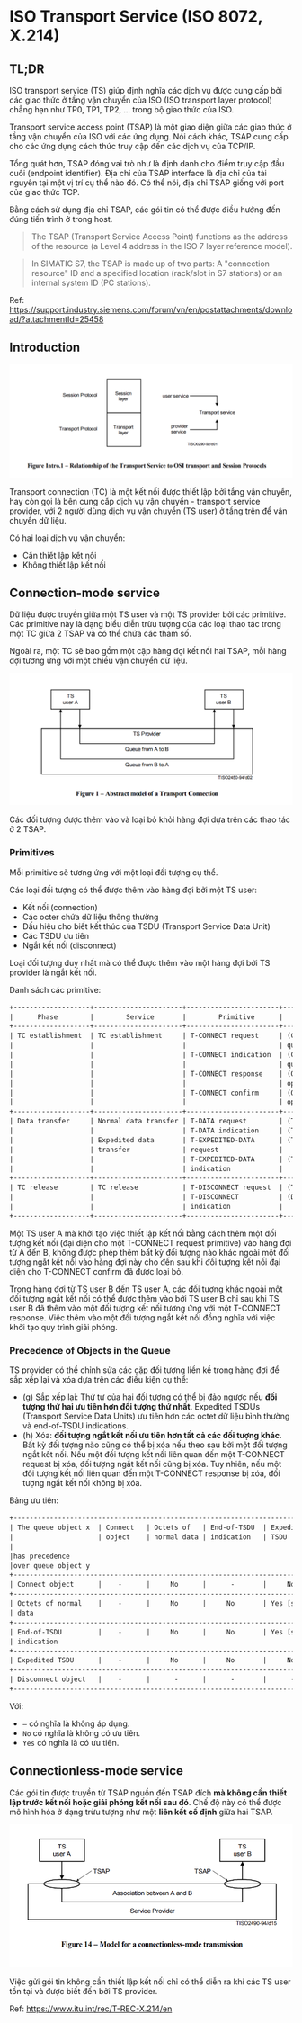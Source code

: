 # ISO Transport Service (ISO 8072, X.214)

## TL;DR

ISO transport service (TS) giúp định nghĩa các dịch vụ được cung cấp bởi các giao thức ở tầng vận chuyển của ISO (ISO transport layer protocol) chẳng hạn như TP0, TP1, TP2, ... trong bộ giao thức của ISO.

Transport service access point (TSAP) là một giao diện giữa các giao thức ở tầng vận chuyển của ISO với các ứng dụng. Nói cách khác, TSAP cung cấp cho các ứng dụng cách thức truy cập đến các dịch vụ của TCP/IP.

Tổng quát hơn, TSAP đóng vai trò như là định danh cho điểm truy cập đầu cuối (endpoint identifier). Địa chỉ của TSAP interface là địa chỉ của tài nguyên tại một vị trí cụ thể nào đó. Có thể nói, địa chỉ TSAP giống với port của giao thức TCP.

Bằng cách sử dụng địa chỉ TSAP, các gói tin có thể được điều hướng đến đúng tiến trình ở trong host.

> The TSAP (Transport Service Access Point) functions as the address of the resource (a Level 4 address in the ISO 7 layer reference model).

> In SIMATIC S7, the TSAP is made up of two parts: A "connection resource" ID and a specified location (rack/slot in S7 stations) or an internal system ID (PC stations).

Ref: https://support.industry.siemens.com/forum/vn/en/postattachments/download/?attachmentId=25458

## Introduction

![alt text](ts1.png)

Transport connection (TC) là một kết nối được thiết lập bởi tầng vận chuyển, hay còn gọi là bên cung cấp dịch vụ vận chuyển - transport service provider, với 2 người dùng dịch vụ vận chuyển (TS user) ở tầng trên để vận chuyển dữ liệu.

Có hai loại dịch vụ vận chuyển:
- Cần thiết lập kết nối
- Không thiết lập kết nối

## Connection-mode service

Dữ liệu được truyền giữa một TS user và một TS provider bởi các primitive. Các primitive này là dạng biểu diễn trừu tượng của các loại thao tác trong một TC giữa 2 TSAP và có thể chứa các tham số.

Ngoài ra, một TC sẽ bao gồm một cặp hàng đợi kết nối hai TSAP, mỗi hàng đợi tương ứng với một chiều vận chuyển dữ liệu.

![alt text](ts2.png)

Các đối tượng được thêm vào và loại bỏ khỏi hàng đợi dựa trên các thao tác ở 2 TSAP.

### Primitives

Mỗi primitive sẽ tương ứng với một loại đối tượng cụ thể.

Các loại đối tượng có thể được thêm vào hàng đợi bởi một TS user:
- Kết nối (connection)
- Các octer chứa dữ liệu thông thường
- Dấu hiệu cho biết kết thúc của TSDU (Transport Service Data Unit)
- Các TSDU ưu tiên
- Ngắt kết nối (disconnect)

Loại đối tượng duy nhất mà có thể được thêm vào một hàng đợi bởi TS provider là ngắt kết nối.

Danh sách các primitive:

```txt
+-------------------+----------------------+-----------------------+----------------------------------------------------------+
|      Phase        |        Service       |        Primitive      |                       Parameters                         |
+-------------------+----------------------+-----------------------+----------------------------------------------------------+
| TC establishment  | TC establishment     | T-CONNECT request     | (Called address, calling address, expedited data option, |
|                   |                      |                       | quality of service, TS user-data)                        |
|                   |                      | T-CONNECT indication  | (Called address, calling address, expedited data option, |
|                   |                      |                       | quality of service, TS user-data)                        |
|                   |                      | T-CONNECT response    | (Quality of service, responding address, expedited data  |
|                   |                      |                       | option, TS user-data)                                    |
|                   |                      | T-CONNECT confirm     | (Quality of service, responding address, expedited data  |
|                   |                      |                       | option, TS user-data)                                    |
+-------------------+----------------------+-----------------------+----------------------------------------------------------+
| Data transfer     | Normal data transfer | T-DATA request        | (TS user-data)                                           |
|                   |                      | T-DATA indication     | (TS user-data)                                           |
|                   | Expedited data       | T-EXPEDITED-DATA      | (TS user-data)                                           |
|                   | transfer             | request               |                                                          |
|                   |                      | T-EXPEDITED-DATA      | (TS user-data)                                           |
|                   |                      | indication            |                                                          |
+-------------------+----------------------+-----------------------+----------------------------------------------------------+
| TC release        | TC release           | T-DISCONNECT request  | (TS user-data)                                           |
|                   |                      | T-DISCONNECT          | (Disconnect reason, TS user-data)                        |
|                   |                      | indication            |                                                          |
+-------------------+----------------------+-----------------------+----------------------------------------------------------+
```

Một TS user A mà khởi tạo việc thiết lập kết nối bằng cách thêm một đối tượng kết nối (đại diện cho một T-CONNECT request primitive) vào hàng đợi từ A đến B, không được phép thêm bất kỳ đối tượng nào khác ngoài một đối tượng ngắt kết nối vào hàng đợi này cho đến sau khi đối tượng kết nối đại diện cho T-CONNECT confirm đã được loại bỏ. 

Trong hàng đợi từ TS user B đến TS user A, các đối tượng khác ngoài một đối tượng ngắt kết nối có thể được thêm vào bởi TS user B chỉ sau khi TS user B đã thêm vào một đối tượng kết nối tương ứng với một T-CONNECT response. Việc thêm vào một đối tượng ngắt kết nối đồng nghĩa với việc khởi tạo quy trình giải phóng.

### Precedence of Objects in the Queue

TS provider có thể chỉnh sửa các cặp đối tượng liền kề trong hàng đợi để sắp xếp lại và xóa dựa trên các điều kiện cụ thể:
- (g) Sắp xếp lại: Thứ tự của hai đối tượng có thể bị đảo ngược nếu **đối tượng thứ hai ưu tiên hơn đối tượng thứ nhất**. Expedited TSDUs (Transport Service Data Units) ưu tiên hơn các octet dữ liệu bình thường và end-of-TSDU indications.
- (h) Xóa: **đối tượng ngắt kết nối ưu tiên hơn tất cả các đối tượng khác**. Bất kỳ đối tượng nào cũng có thể bị xóa nếu theo sau bởi một đối tượng ngắt kết nối. Nếu một đối tượng kết nối liên quan đến một T-CONNECT request bị xóa, đối tượng ngắt kết nối cũng bị xóa. Tuy nhiên, nếu một đối tượng kết nối liên quan đến một T-CONNECT response bị xóa, đối tượng ngắt kết nối không bị xóa.

Bảng ưu tiên:

```txt
+--------------------------------------------------------------------------------------------+
| The queue object x  | Connect   | Octets of   | End-of-TSDU  | Expedited   | Disconnect    |
|                     | object    | normal data | indication   | TSDU        | object        |
|                                                                                            |
|has precedence                                                                              |
|over queue object y                                                                         |
+--------------------------------------------------------------------------------------------+
| Connect object      |    -      |     No      |      -       |     No       | Yes [see (h)]|
+--------------------------------------------------------------------------------------------+
| Octets of normal    |    -      |     No      |     No       | Yes [see (g)]| Yes [see (h)]|
| data                                                                                       |
+--------------------------------------------------------------------------------------------+
| End-of-TSDU         |    -      |     No      |     No       | Yes [see (g)]| Yes [see (h)]|
| indication                                                                                 |
+--------------------------------------------------------------------------------------------+
| Expedited TSDU      |    -      |     No      |     No       |     No       | Yes [see (h)]|
+--------------------------------------------------------------------------------------------+
| Disconnect object   |    -      |      -      |      -       |      -       | No [see (h)] |
+--------------------------------------------------------------------------------------------+
```

Với:
- `–` có nghĩa là không áp dụng.
- `No` có nghĩa là không có ưu tiên.
- `Yes` có nghĩa là có ưu tiên.

## Connectionless-mode service

Các gói tin được truyền từ TSAP nguồn đến TSAP đích **mà không cần thiết lập trước kết nối hoặc giải phóng kết nối sau đó**. Chế độ này có thể được mô hình hóa ở dạng trừu tượng như một **liên kết cố định** giữa hai TSAP.

![alt text](ts3.png)

Việc gửi gói tin không cần thiết lập kết nối chỉ có thể diễn ra khi các TS user tồn tại và được biết đến bởi TS provider.

Ref: https://www.itu.int/rec/T-REC-X.214/en